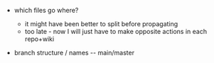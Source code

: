 * which files go where?
   * it might have been better to split before propagating
   * too late - now I will just have to make opposite actions in each repo+wiki

* branch structure / names -- main/master

